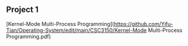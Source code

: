 
## Project 1
[Kernel-Mode Multi-Process Programming](https://github.com/Yifu-Tian/Operating-System/edit/main/CSC3150/Kernel-Mode Multi-Process Programming.pdf)
